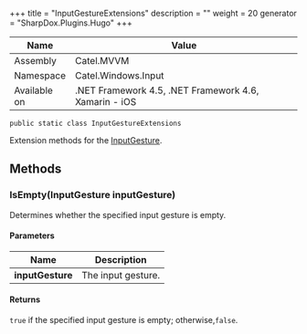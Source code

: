 

+++
title = "InputGestureExtensions" 
description = ""
weight = 20
generator = "SharpDox.Plugins.Hugo"
+++

Name|Value
---|---
Assembly|Catel.MVVM
Namespace|Catel.Windows.Input
Available on|.NET Framework 4.5, .NET Framework 4.6, Xamarin - iOS

```
public static class InputGestureExtensions
```

Extension methods for the [InputGesture](#).

## Methods

### IsEmpty(InputGesture inputGesture)

Determines whether the specified input gesture is empty.

#### Parameters

Name|Description
---|---
**inputGesture**|The input gesture.

#### Returns

`true` if the specified input gesture is empty; otherwise,`false`.

